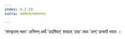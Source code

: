 ```yaml
---
index: 4.2.19
sutra: उदश्वितोऽन्यतरस्याम्

---
```

'संस्कृतम् भक्षाः' अस्मिन् अर्थे 'उदश्वित्' शब्दात् 'ठक्' तथा 'अण्' प्रत्ययौ भवतः ।
